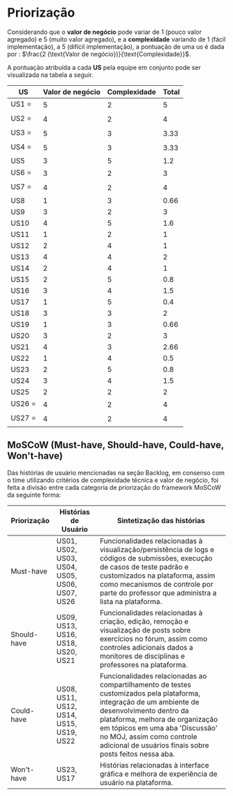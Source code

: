 # Priorização

Considerando que o **valor de negócio** pode variar de 1 (pouco valor agregado) e 5 (muito valor agregado), e a **complexidade** variando de 1 (fácil implementação), a 5 (difícil implementação), a pontuação de uma us é dada por : $\frac{2 (\text{Valor de negócio})}{\text{Complexidade}}$.

A pontuação atribuída a cada **US** pela equipe em conjunto pode ser visualizada na tabela a seguir.

| US          | Valor de negócio | Complexidade | Total |
| ----------- | ---------------- | ------------ | ----- |
| US1 :star:  | 5                | 2            | 5     |
| US2 :star:  | 4                | 2            | 4     |
| US3 :star:  | 5                | 3            | 3.33  |
| US4 :star:  | 5                | 3            | 3.33  |
| US5         | 3                | 5            | 1.2   |
| US6 :star:  | 3                | 2            | 3     |
| US7 :star:  | 4                | 2            | 4     |
| US8         | 1                | 3            | 0.66  |
| US9         | 3                | 2            | 3     |
| US10        | 4                | 5            | 1.6   |
| US11        | 1                | 2            | 1     |
| US12        | 2                | 4            | 1     |
| US13        | 4                | 4            | 2     |
| US14        | 2                | 4            | 1     |
| US15        | 2                | 5            | 0.8   |
| US16        | 3                | 4            | 1.5   |
| US17        | 1                | 5            | 0.4   |
| US18        | 3                | 3            | 2     |
| US19        | 1                | 3            | 0.66  |
| US20        | 3                | 2            | 3     |
| US21        | 4                | 3            | 2.66  |
| US22        | 1                | 4            | 0.5   |
| US23        | 2                | 5            | 0.8   |
| US24        | 3                | 4            | 1.5   |
| US25        | 2                | 2            | 2     |
| US26 :star: | 4                | 2            | 4     |
| US27 :star: | 4                | 2            | 4     |

## MoSCoW (Must-have, Should-have, Could-have, Won't-have)

Das histórias de usuário mencionadas na seção Backlog, em consenso com o time utilizando critérios de complexidade técnica e valor de negócio, foi feita a divisão entre cada categoria de priorização do framework MoSCoW da seguinte forma:

| Priorização | Histórias de Usuário | Sintetização das histórias |
| ----------- | ---------------- | ---- |
| Must-have   | US01, US02, US03, US04, US05, US06, US07, US26 | Funcionalidades relacionadas à visualização/persistência de logs e códigos de submissões, execução de casos de teste padrão e customizados na plataforma, assim como mecanismos de controle por parte do professor que administra a lista na plataforma. |
| Should-have | US09, US13, US16, US18, US20, US21 | Funcionalidades relacionadas à criação, edição, remoção e visualização de posts sobre exercícios no fórum, assim como controles adicionais dados a monitores de disciplinas e professores na plataforma. |
| Could-have  | US08, US11, US12, US14, US15, US19, US22 | Funcionalidades relacionadas ao compartilhamento de testes customizados pela plataforma, integração de um ambiente de desenvolvimento dentro da plataforma, melhora de organização em tópicos em uma aba 'Discussão' no MOJ, assim como controle adicional de usuários finais sobre posts feitos nessa aba. |
| Won't-have  | US23, US17 | Histórias relacionadas à interface gráfica e melhora de experiência de usuário na plataforma. |